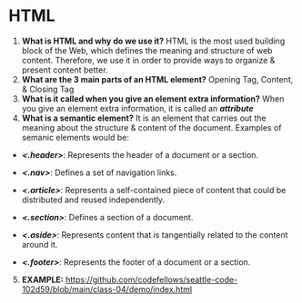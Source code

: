 # HTML
1. **What is HTML and why do we use it?** HTML is the most used building block of the Web, which defines the meaning and structure of web content. Therefore, we use it in order to provide ways to organize & present content better.
2. **What are the 3 main parts of an HTML element?** Opening Tag, Content, & Closing Tag
3. **What is it called when you give an element extra information?** When you give an element extra information, it is called an ***attribute***
4. **What is a semantic element?** It is an element that carries out the meaning about the structure & content of the document. Examples of semanic elements would be:
* ***<.header>***: Represents the header of a document or a section.
- ***<.nav>***: Defines a set of navigation links.
+ ***<.article>***: Represents a self-contained piece of content that could be distributed and reused independently.
* ***<.section>***: Defines a section of a document.
- ***<.aside>***: Represents content that is tangentially related to the content around it.
+ ***<.footer>***: Represents the footer of a document or a section.
5. **EXAMPLE:** https://github.com/codefellows/seattle-code-102d59/blob/main/class-04/demo/index.html
